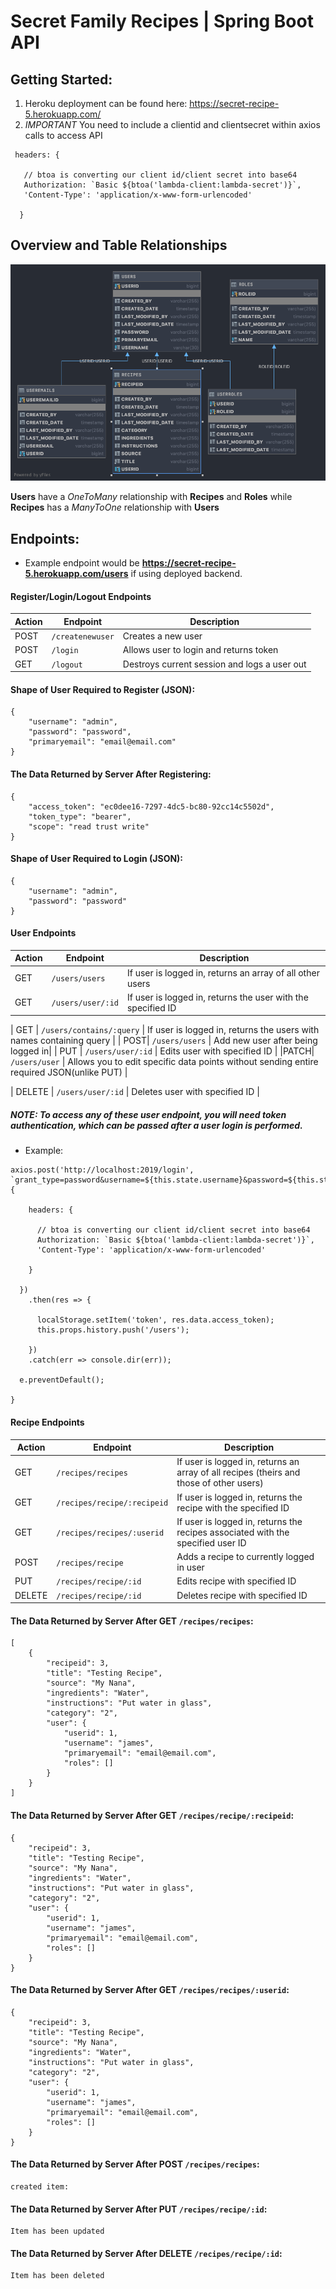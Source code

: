 
# Secret Family Recipes | Spring Boot API


## Getting Started:
1. Heroku deployment can be found here: <ins>https://secret-recipe-5.herokuapp.com/</ins></i></b>
2. *IMPORTANT* You need to include a clientid and clientsecret within axios calls to access API

```
 headers: {

   // btoa is converting our client id/client secret into base64
   Authorization: `Basic ${btoa('lambda-client:lambda-secret')}`,
   'Content-Type': 'application/x-www-form-urlencoded'

  }
```

## Overview and Table Relationships

![Tables Diagram](RECIPES.png)

**Users** have a *OneToMany* relationship with **Recipes** and **Roles**
while **Recipes** has a *ManyToOne* relationship with **Users**


## Endpoints:
* Example endpoint would be **https://secret-recipe-5.herokuapp.com/users** if using deployed backend.

#### Register/Login/Logout Endpoints

| Action | Endpoint | Description
|---|---|---|
| POST | `/createnewuser` | Creates a new user |
| POST | `/login` | Allows user to login and returns token |
| GET | `/logout` | Destroys current session and logs a user out |

#### Shape of User Required to Register (JSON):
```
{
    "username": "admin",
    "password": "password",
    "primaryemail": "email@email.com"
}
```
#### The Data Returned by Server After Registering:
```
{
    "access_token": "ec0dee16-7297-4dc5-bc80-92cc14c5502d",
    "token_type": "bearer",
    "scope": "read trust write"
}

```

#### Shape of User Required to Login (JSON):
```
{
    "username": "admin",
    "password": "password"
}

```

#### User Endpoints

| Action | Endpoint | Description
|---|---|---|
| GET | `/users/users` | If user is logged in, returns an array of all other users |
| GET | `/users/user/:id` | If user is logged in, returns the user with the specified ID |

| GET | `/users/contains/:query` | If user is logged in, returns the users with names containing query |
| POST| `/users/users` | Add new user after being logged in|
| PUT | `/users/user/:id` | Edits user with specified ID |
|PATCH| `/users/user` | Allows you to edit specific data points without sending entire required JSON(unlike PUT) |

| DELETE | `/users/user/:id` | Deletes user with specified ID |

##### NOTE: To access any of these user endpoint, you will need token authentication, which can be passed after a user login is performed.
  * Example:
  ```
axios.post('http://localhost:2019/login', `grant_type=password&username=${this.state.username}&password=${this.state.password}`, {

      headers: {

        // btoa is converting our client id/client secret into base64
        Authorization: `Basic ${btoa('lambda-client:lambda-secret')}`,
        'Content-Type': 'application/x-www-form-urlencoded'

      }

    })
      .then(res => {

        localStorage.setItem('token', res.data.access_token);
        this.props.history.push('/users');

      })
      .catch(err => console.dir(err));

    e.preventDefault();

  }
  ```

#### Recipe Endpoints

| Action | Endpoint | Description
|---|---|---|
| GET | `/recipes/recipes` | If user is logged in, returns an array of all recipes (theirs and those of other users) |
| GET | `/recipes/recipe/:recipeid` | If user is logged in, returns the recipe with the specified ID |
| GET | `/recipes/recipes/:userid` | If user is logged in, returns the recipes associated with the specified user ID |
| POST | `/recipes/recipe` | Adds a recipe to currently logged in user |
| PUT | `/recipes/recipe/:id` | Edits recipe with specified ID |
| DELETE | `/recipes/recipe/:id` | Deletes recipe with specified ID |

#### The Data Returned by Server After GET `/recipes/recipes`:
```
[
    {
        "recipeid": 3,
        "title": "Testing Recipe",
        "source": "My Nana",
        "ingredients": "Water",
        "instructions": "Put water in glass",
        "category": "2",
        "user": {
            "userid": 1,
            "username": "james",
            "primaryemail": "email@email.com",
            "roles": []
        }
    }
]
```
#### The Data Returned by Server After GET `/recipes/recipe/:recipeid`:
```
{
    "recipeid": 3,
    "title": "Testing Recipe",
    "source": "My Nana",
    "ingredients": "Water",
    "instructions": "Put water in glass",
    "category": "2",
    "user": {
        "userid": 1,
        "username": "james",
        "primaryemail": "email@email.com",
        "roles": []
    }
}
```
#### The Data Returned by Server After GET `/recipes/recipes/:userid`:
```
{
    "recipeid": 3,
    "title": "Testing Recipe",
    "source": "My Nana",
    "ingredients": "Water",
    "instructions": "Put water in glass",
    "category": "2",
    "user": {
        "userid": 1,
        "username": "james",
        "primaryemail": "email@email.com",
        "roles": []
    }
}
```
#### The Data Returned by Server After POST `/recipes/recipes`:
```
created item:

```
#### The Data Returned by Server After PUT `/recipes/recipe/:id`:
```
Item has been updated

```
#### The Data Returned by Server After DELETE `/recipes/recipe/:id`:
```
Item has been deleted

```
